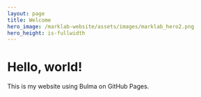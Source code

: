 ```yaml
---
layout: page
title: Welcome
hero_image: /marklab-website/assets/images/marklab_hero2.png
hero_height: is-fullwidth
---
```


# Hello, world!
This is my website using Bulma on GitHub Pages.
